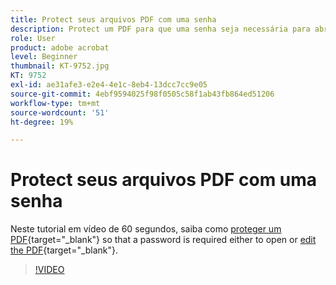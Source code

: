 ```yaml
---
title: Protect seus arquivos PDF com uma senha
description: Protect um PDF para que uma senha seja necessária para abrir ou editar o PDF
role: User
product: adobe acrobat
level: Beginner
thumbnail: KT-9752.jpg
KT: 9752
exl-id: ae31afe3-e2e4-4e1c-8eb4-13dcc7cc9e05
source-git-commit: 4ebf9594025f98f0505c58f1ab43fb864ed51206
workflow-type: tm+mt
source-wordcount: '51'
ht-degree: 19%

---
```


# Protect seus arquivos PDF com uma senha

Neste tutorial em vídeo de 60 segundos, saiba como [proteger um PDF](https://www.adobe.com/br/acrobat/online/password-protect-pdf.html){target="_blank"} so that a password is required either to open or [edit the PDF](https://www.adobe.com/br/acrobat/online/pdf-editor.html){target="_blank"}.

>[!VIDEO](https://video.tv.adobe.com/v/340075?quality=12&learn=on&hidetitle=true)
